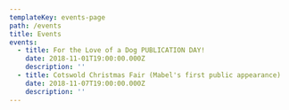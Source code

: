 ```yaml
---
templateKey: events-page
path: /events
title: Events
events:
  - title: For the Love of a Dog PUBLICATION DAY!
    date: 2018-11-01T19:00:00.000Z
    description: ''
  - title: Cotswold Christmas Fair (Mabel's first public appearance)
    date: 2018-11-07T19:00:00.000Z
    description: ''
---
```

